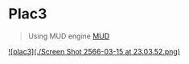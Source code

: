 # Plac3

> Using MUD engine [MUD](https://mud.dev/)

[![plac3](./Screen Shot 2566-03-15 at 23.03.52.png)]()
